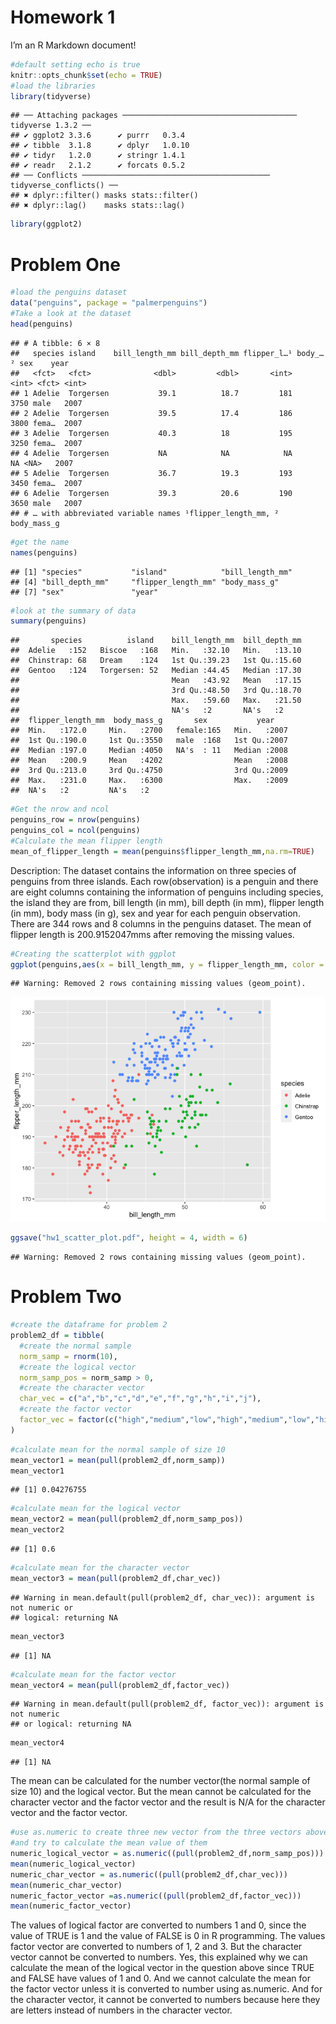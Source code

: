 Homework 1
================

I’m an R Markdown document!

``` r
#default setting echo is true
knitr::opts_chunk$set(echo = TRUE)
#load the libraries
library(tidyverse)
```

    ## ── Attaching packages ─────────────────────────────────────── tidyverse 1.3.2 ──
    ## ✔ ggplot2 3.3.6      ✔ purrr   0.3.4 
    ## ✔ tibble  3.1.8      ✔ dplyr   1.0.10
    ## ✔ tidyr   1.2.0      ✔ stringr 1.4.1 
    ## ✔ readr   2.1.2      ✔ forcats 0.5.2 
    ## ── Conflicts ────────────────────────────────────────── tidyverse_conflicts() ──
    ## ✖ dplyr::filter() masks stats::filter()
    ## ✖ dplyr::lag()    masks stats::lag()

``` r
library(ggplot2)
```

# Problem One

``` r
#load the penguins dataset
data("penguins", package = "palmerpenguins")
#Take a look at the dataset
head(penguins)
```

    ## # A tibble: 6 × 8
    ##   species island    bill_length_mm bill_depth_mm flipper_l…¹ body_…² sex    year
    ##   <fct>   <fct>              <dbl>         <dbl>       <int>   <int> <fct> <int>
    ## 1 Adelie  Torgersen           39.1          18.7         181    3750 male   2007
    ## 2 Adelie  Torgersen           39.5          17.4         186    3800 fema…  2007
    ## 3 Adelie  Torgersen           40.3          18           195    3250 fema…  2007
    ## 4 Adelie  Torgersen           NA            NA            NA      NA <NA>   2007
    ## 5 Adelie  Torgersen           36.7          19.3         193    3450 fema…  2007
    ## 6 Adelie  Torgersen           39.3          20.6         190    3650 male   2007
    ## # … with abbreviated variable names ¹​flipper_length_mm, ²​body_mass_g

``` r
#get the name
names(penguins)
```

    ## [1] "species"           "island"            "bill_length_mm"   
    ## [4] "bill_depth_mm"     "flipper_length_mm" "body_mass_g"      
    ## [7] "sex"               "year"

``` r
#look at the summary of data
summary(penguins)
```

    ##       species          island    bill_length_mm  bill_depth_mm  
    ##  Adelie   :152   Biscoe   :168   Min.   :32.10   Min.   :13.10  
    ##  Chinstrap: 68   Dream    :124   1st Qu.:39.23   1st Qu.:15.60  
    ##  Gentoo   :124   Torgersen: 52   Median :44.45   Median :17.30  
    ##                                  Mean   :43.92   Mean   :17.15  
    ##                                  3rd Qu.:48.50   3rd Qu.:18.70  
    ##                                  Max.   :59.60   Max.   :21.50  
    ##                                  NA's   :2       NA's   :2      
    ##  flipper_length_mm  body_mass_g       sex           year     
    ##  Min.   :172.0     Min.   :2700   female:165   Min.   :2007  
    ##  1st Qu.:190.0     1st Qu.:3550   male  :168   1st Qu.:2007  
    ##  Median :197.0     Median :4050   NA's  : 11   Median :2008  
    ##  Mean   :200.9     Mean   :4202                Mean   :2008  
    ##  3rd Qu.:213.0     3rd Qu.:4750                3rd Qu.:2009  
    ##  Max.   :231.0     Max.   :6300                Max.   :2009  
    ##  NA's   :2         NA's   :2

``` r
#Get the nrow and ncol
penguins_row = nrow(penguins)
penguins_col = ncol(penguins)
#Calculate the mean flipper length
mean_of_flipper_length = mean(penguins$flipper_length_mm,na.rm=TRUE)
```

Description: The dataset contains the information on three species of
penguins from three islands. Each row(observation) is a penguin and
there are eight columns containing the information of penguins including
species, the island they are from, bill length (in mm), bill depth (in
mm), flipper length (in mm), body mass (in g), sex and year for each
penguin observation. There are 344 rows and 8 columns in the penguins
dataset. The mean of flipper length is 200.9152047mms after removing the
missing values.

``` r
#Creating the scatterplot with ggplot
ggplot(penguins,aes(x = bill_length_mm, y = flipper_length_mm, color = species))+ geom_point()
```

    ## Warning: Removed 2 rows containing missing values (geom_point).

![](p8105_hw1_hj2596_files/figure-gfm/unnamed-chunk-3-1.png)<!-- -->

``` r
ggsave("hw1_scatter_plot.pdf", height = 4, width = 6)
```

    ## Warning: Removed 2 rows containing missing values (geom_point).

# Problem Two

``` r
#create the dataframe for problem 2
problem2_df = tibble(
  #create the normal sample
  norm_samp = rnorm(10),
  #create the logical vector
  norm_samp_pos = norm_samp > 0,
  #create the character vector
  char_vec = c("a","b","c","d","e","f","g","h","i","j"),
  #create the factor vector
  factor_vec = factor(c("high","medium","low","high","medium","low","high","medium","low","high"))
)
```

``` r
#calculate mean for the normal sample of size 10
mean_vector1 = mean(pull(problem2_df,norm_samp))
mean_vector1
```

    ## [1] 0.04276755

``` r
#calculate mean for the logical vector
mean_vector2 = mean(pull(problem2_df,norm_samp_pos))
mean_vector2
```

    ## [1] 0.6

``` r
#calculate mean for the character vector
mean_vector3 = mean(pull(problem2_df,char_vec))
```

    ## Warning in mean.default(pull(problem2_df, char_vec)): argument is not numeric or
    ## logical: returning NA

``` r
mean_vector3
```

    ## [1] NA

``` r
#calculate mean for the factor vector
mean_vector4 = mean(pull(problem2_df,factor_vec))
```

    ## Warning in mean.default(pull(problem2_df, factor_vec)): argument is not numeric
    ## or logical: returning NA

``` r
mean_vector4
```

    ## [1] NA

The mean can be calculated for the number vector(the normal sample of
size 10) and the logical vector. But the mean cannot be calculated for
the character vector and the factor vector and the result is N/A for the
character vector and the factor vector.

``` r
#use as.numeric to create three new vector from the three vectors above
#and try to calculate the mean value of them
numeric_logical_vector = as.numeric((pull(problem2_df,norm_samp_pos)))
mean(numeric_logical_vector)
numeric_char_vector = as.numeric((pull(problem2_df,char_vec)))
mean(numeric_char_vector)
numeric_factor_vector =as.numeric((pull(problem2_df,factor_vec)))
mean(numeric_factor_vector)
```

The values of logical factor are converted to numbers 1 and 0, since the
value of TRUE is 1 and the value of FALSE is 0 in R programming. The
values factor vector are converted to numbers of 1, 2 and 3. But the
character vector cannot be converted to numbers. Yes, this explained why
we can calculate the mean of the logical vector in the question above
since TRUE and FALSE have values of 1 and 0. And we cannot calculate the
mean for the factor vector unless it is converted to number using
as.numeric. And for the character vector, it cannot be converted to
numbers because here they are letters instead of numbers in the
character vector.

